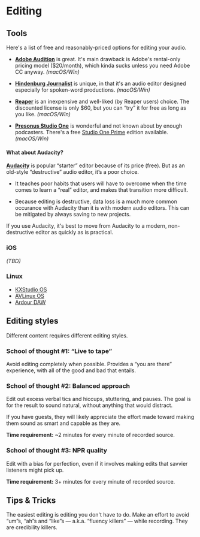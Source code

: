 # Editing

## Tools

Here's a list of free and reasonably-priced options for editing your audio.

* [**Adobe Audition**](http://www.adobe.com/products/audition.html) is great. It's main drawback is Adobe's rental-only pricing model ($20/month), which kinda sucks unless you need Adobe CC anyway. _(macOS/Win)_

* [**Hindenburg Journalist**](http://hindenburg.com/products/hindenburg-journalist) is unique, in that it's an audio editor designed especially for spoken-word productions. _(macOS/Win)_

* [**Reaper**](http://www.reaper.fm/) is an inexpensive and well-liked \(by Reaper users\) choice. The discounted license is only $60, but you can “try” it for free as long as you like. _(macOS/Win)_

* [**Presonus Studio One**](http://studioone.presonus.com/) is wonderful and not known about by enough podcasters. There's a free [Studio One Prime](https://shop.presonus.com/products/studio-one-prods/Studio-One-3-Prime) edition available. _(macOS/Win)_

#### What about Audacity?

[**Audacity**](http://www.audacityteam.org/) is popular “starter” editor because of its price (free). But as an old-style “destructive” audio editor, it’s a poor choice.

* It teaches poor habits that users will have to overcome when the time comes to learn a “real” editor, and makes that transition more difficult.

* Because editing is destructive, data loss is a much more common occurance with Audacity than it is with modern audio editors. This can be mitigated by always saving to new projects.

If you use Audacity, it's best to move from Audacity to a modern, non-destructive editor as quickly as is practical.

### iOS

_\(TBD\)_

### Linux

* [KXStudio OS](http://kxstudio.linuxaudio.org/)
* [AVLinux OS](http://www.bandshed.net/AVLinux.html/)
* [Ardour DAW](http://ardour.org/)

## Editing styles

Different content requires different editing styles.

### School of thought \#1: “Live to tape”

Avoid editing completely when possible.  Provides a “you are there” experience, with all of the good and bad that entails.

### School of thought \#2: Balanced approach

Edit out excess verbal tics and hiccups, stuttering, and pauses.  The goal is for the result to sound natural, without anything that would distract.

If you have guests, they will likely appreciate the effort made toward making them sound as smart and capable as they are.

**Time requirement:** ~2 minutes for every minute of recorded source.

### School of thought \#3: NPR quality

Edit with a bias for perfection, even if it involves making edits that savvier listeners might pick up.

**Time requirement:** 3+ minutes for every minute of recorded source.

## Tips & Tricks

The easiest editing is editing you don't have to do.  Make an effort to avoid “um”s, “ah”s and “like”s — a.k.a. “fluency killers” — while recording.  They are credibility killers.

